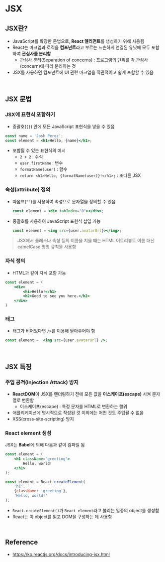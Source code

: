 # JSX

## JSX란?
* JavaScript를 확장한 문법으로, **React 엘리먼트**를 생성하기 위해 사용됨
* React는 마크업과 로직을 **컴포넌트**라고 부르는 느슨하게 연결된 유닛에 모두 포함하여 **관심사를 분리함**
    * 관심사 분리(Separation of concerns) : 프로그램의 단위를 각 관심사(concern)에 따라 분리하는 것
* JSX를 사용하면 컴포넌트에 UI 관련 마크업을 직관적이고 쉽게 포함할 수 있음

<br>

## JSX 문법

### JSX에 표현식 포함하기
* 중괄호(`{}`) 안에 모든 JavaScript 표현식을 넣을 수 있음
```jsx
const name = 'Josh Perez';
const element = <h1>Hello, {name}</h1>;
```
* 포함될 수 있는 표현식의 예시
    * `2 + 2` : 수식
    * `user.firstName` : 변수
    * `formatName(user)` : 함수
    * `return <h1>Hello, {formatName(user)}!</h1>;` : 또다른 JSX

### 속성(attribute) 정의
* 따옴표(`""`)를 사용하여 속성으로 문자열을 정의할 수 있음
    ```jsx
    const element = <div tabIndex="0"></div>;
    ```
* 중괄호를 사용하여 JavaScript 표현식 삽입 가능
    ```jsx
    const element = <img src={user.avatarUrl}></img>;
    ```
> JSX에서 클래스나 속성 등의 이름을 지을 때는 HTML 어트리뷰트 이름 대신 camelCase 명명 규칙을 사용함

### 자식 정의
* HTML과 같이 자식 포함 가능
```jsx
const element = (
    <div>
        <hi>Hello!</h1>
        <h2>Good to see you here.</h2>
    </div>
)
```

### 태그
* 태그가 비어있다면 `/>`를 이용해 닫아주어야 함
```jsx
const element =  <img src={user.avatarUrl} />;
```

<br>

## JSX 특징

### 주입 공격(Injection Attack) 방지
* **ReactDOM**이 JSX를 렌더링하기 전에 모든 값을 **이스케이프(escape)** 시켜 문자열로 변환함
    * 이스케이프(escape) : 특정 문자를 HTML로 변환하는 행위
* 애플리케이션에 명시적으로 작성된 것 이외에는 어떤 것도 주입될 수 없음
* XSS(cross-site-scripting) 방지

### React element 생성
JSX는 **Babel**에 의해 다음과 같이 컴파일 됨
```jsx
const element = (
    <h1 className="greeting">
        Hello, world!
    </h1>
);
```
```js
const element = React.createElement(
    'h1',
    {className: 'greeting'},
    'Hello, world!'
);
```
* `React.createElement()`가 `React element`라고 불리는 일종의 object를 생성함
* React는 이 object를 읽고 DOM을 구성하는 데 사용함

<br>

## Reference
* <https://ko.reactjs.org/docs/introducing-jsx.html>